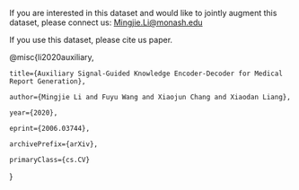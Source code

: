 If you are interested in this dataset and would like to jointly augment this dataset,
please connect us: Mingjie.Li@monash.edu

If you use this dataset, please cite us paper.

@misc{li2020auxiliary,
    
    title={Auxiliary Signal-Guided Knowledge Encoder-Decoder for Medical Report Generation},
    
    author={Mingjie Li and Fuyu Wang and Xiaojun Chang and Xiaodan Liang},
    
    year={2020},
    
    eprint={2006.03744},
    
    archivePrefix={arXiv},
    
    primaryClass={cs.CV}

}